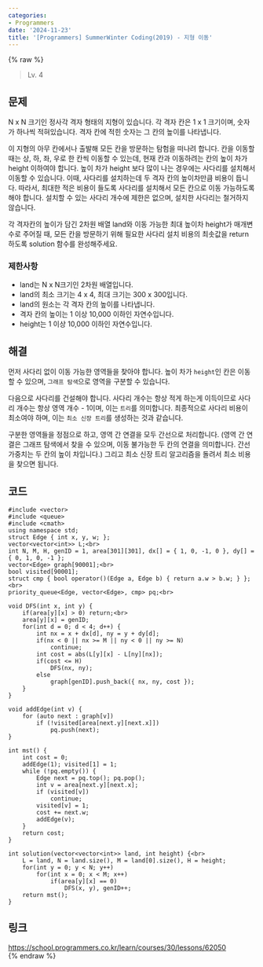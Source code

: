 ```yaml
---
categories:
- Programmers
date: '2024-11-23'
title: '[Programmers] SummerWinter Coding(2019) - 지형 이동'
---
```


{% raw %}
> Lv. 4<br>

## 문제
N x N 크기인 정사각 격자 형태의 지형이 있습니다. 각 격자 칸은 1 x 1 크기이며, 숫자가 하나씩 적혀있습니다. 격자 칸에 적힌 숫자는 그 칸의 높이를 나타냅니다.

이 지형의 아무 칸에서나 출발해 모든 칸을 방문하는 탐험을 떠나려 합니다. 칸을 이동할 때는 상, 하, 좌, 우로 한 칸씩 이동할 수 있는데, 현재 칸과 이동하려는 칸의 높이 차가 height 이하여야 합니다. 높이 차가 height 보다 많이 나는 경우에는 사다리를 설치해서 이동할 수 있습니다. 이때, 사다리를 설치하는데 두 격자 칸의 높이차만큼 비용이 듭니다. 따라서, 최대한 적은 비용이 들도록 사다리를 설치해서 모든 칸으로 이동 가능하도록 해야 합니다. 설치할 수 있는 사다리 개수에 제한은 없으며, 설치한 사다리는 철거하지 않습니다.

각 격자칸의 높이가 담긴 2차원 배열 land와 이동 가능한 최대 높이차 height가 매개변수로 주어질 때, 모든 칸을 방문하기 위해 필요한 사다리 설치 비용의 최솟값을 return 하도록 solution 함수를 완성해주세요.

### 제한사항
-   land는 N x N크기인 2차원 배열입니다.
-   land의 최소 크기는 4 x 4, 최대 크기는 300 x 300입니다.
-   land의 원소는 각 격자 칸의 높이를 나타냅니다.
-   격자 칸의 높이는 1 이상 10,000 이하인 자연수입니다.
-   height는 1 이상 10,000 이하인 자연수입니다.

## 해결
먼저 사다리 없이 이동 가능한 영역들을 찾아야 합니다. 높이 차가 `height`인 칸은 이동할 수 있으며, `그래프 탐색`으로 영역을 구분할 수 있습니다.

다음으로 사다리를 건설해야 합니다. 사다리 개수는 항상 적게 하는게 이득이므로 사다리 개수는 항상 영역 개수 - 1이며, 이는 `트리`를 의미합니다. 최종적으로 사다리 비용이 최소여야 하며, 이는 `최소 신장 트리`를 생성하는 것과 같습니다.

구분한 영역들을 정점으로 하고, 영역 간 연결을 모두 간선으로 처리합니다. (영역 간 연결은 그래프 탐색에서 찾을 수 있으며, 이동 불가능한 두 칸의 연결을 의미합니다. 간선 가중치는 두 칸의 높이 차입니다.) 그리고 최소 신장 트리 알고리즘을 돌려서 최소 비용을 찾으면 됩니다.

## 코드
```
#include <vector>
#include <queue>
#include <cmath>
using namespace std;
struct Edge { int x, y, w; };
vector<vector<int>> L;<br>
int N, M, H, genID = 1, area[301][301], dx[] = { 1, 0, -1, 0 }, dy[] = { 0, 1, 0, -1 };
vector<Edge> graph[90001];<br>
bool visited[90001];
struct cmp { bool operator()(Edge a, Edge b) { return a.w > b.w; } };<br>
priority_queue<Edge, vector<Edge>, cmp> pq;<br>

void DFS(int x, int y) {
    if(area[y][x] > 0) return;<br>
    area[y][x] = genID;
    for(int d = 0; d < 4; d++) {
        int nx = x + dx[d], ny = y + dy[d];
        if(nx < 0 || nx >= M || ny < 0 || ny >= N)
            continue;
        int cost = abs(L[y][x] - L[ny][nx]);
        if(cost <= H)
            DFS(nx, ny);
        else
            graph[genID].push_back({ nx, ny, cost });
    }
}

void addEdge(int v) {
	for (auto next : graph[v])
		if (!visited[area[next.y][next.x]])
            pq.push(next);
}

int mst() {
    int cost = 0;
	addEdge(1); visited[1] = 1;
	while (!pq.empty()) {
		Edge next = pq.top(); pq.pop();
        int v = area[next.y][next.x];
		if (visited[v])
            continue;
        visited[v] = 1;
		cost += next.w;
		addEdge(v);
	}
    return cost;
}

int solution(vector<vector<int>> land, int height) {<br>
    L = land, N = land.size(), M = land[0].size(), H = height;
    for(int y = 0; y < N; y++)
        for(int x = 0; x < M; x++)
            if(area[y][x] == 0)
                DFS(x, y), genID++;
    return mst();
}
```

## 링크
https://school.programmers.co.kr/learn/courses/30/lessons/62050<br>
{% endraw %}